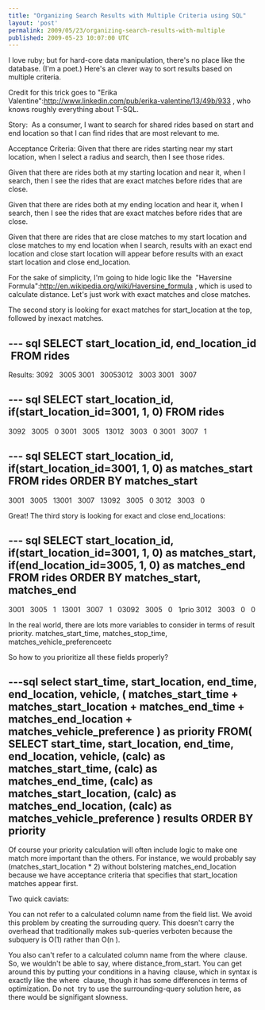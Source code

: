 ```yaml
---
title: "Organizing Search Results with Multiple Criteria using SQL"
layout: 'post'
permalink: 2009/05/23/organizing-search-results-with-multiple
published: 2009-05-23 10:07:00 UTC
---
```

I love ruby; but for hard-core data manipulation, there's no place like the database. (I'm a poet.) Here's an clever way to sort results based on multiple criteria.

Credit for this trick goes to &quot;Erika Valentine&quot;:http://www.linkedin.com/pub/erika-valentine/13/49b/933 , who knows roughly everything about T-SQL. 

Story: 
As a consumer, 
I want to search for shared rides based on start and end location 
so that I can find rides that are most relevant to me.

Acceptance Criteria:
Given that there are rides starting near my start location, 
when I select a radius and search, 
then I see those rides.

Given that there are rides both at my starting location and near it, 
when I search, 
then I see the rides that are exact matches before rides that are close.

Given that there are rides both at my ending location and hear it, 
when I search, 
then I see the rides that are exact matches before rides that are close.

Given that there are rides that are close matches to my start location and close matches to my end location
when I search, 
results with an exact end location and close start location will appear before results with an exact start location and close end_location.

For the sake of simplicity, I'm going to hide logic like the  &quot;Haversine Formula&quot;:http://en.wikipedia.org/wiki/Haversine_formula , which is used to calculate distance. Let's just work with exact matches and close matches.

The second story is looking for exact matches for start_location at the top, followed by inexact matches.

--- sql
SELECT start_location_id, end_location_id  FROM rides
---

Results:
3092   3005
3001   30053012   3003
3001   3007

--- sql
SELECT start_location_id, if(start_location_id=3001, 1, 0) FROM rides
---

3092   3005   0
3001   3005   13012   3003   0
3001   3007   1

--- sql
SELECT start_location_id, if(start_location_id=3001, 1, 0) as matches_start FROM rides ORDER BY matches_start
---

3001   3005   13001   3007   13092   3005   0
3012   3003   0

Great! The third story is looking for exact and close end_locations:
 
--- sql 
SELECT start_location_id, if(start_location_id=3001, 1, 0) as matches_start, if(end_location_id=3005, 1, 0) as matches_end FROM rides ORDER BY matches_start, matches_end
---
3001   3005   1   13001   3007   1   03092   3005   0   1prio
3012   3003   0   0

In the real world, there are lots more variables to consider in terms of result priority.
matches_start_time, matches_stop_time, matches_vehicle_preferenceetc

So how to you prioritize all these fields properly?

---sql
select start_time, start_location, end_time, end_location, vehicle, ( matches_start_time + matches_start_location + matches_end_time + matches_end_location + matches_vehicle_preference ) as priority FROM( SELECT start_time, start_location, end_time, end_location, vehicle, (calc) as matches_start_time, (calc) as matches_end_time, (calc) as matches_start_location, (calc) as matches_end_location, (calc) as matches_vehicle_preference ) results ORDER BY priority
---

Of course your priority calculation will often include logic to make one match more important than the others. For instance, we would probably say (matches_start_location * 2) without bolstering matches_end_location because we have acceptance criteria that specifies that start_location matches appear first.

Two quick caviats:

You can not refer to a calculated column name from the field list. We avoid this problem by creating the surrouding query. This doesn't carry the overhead that traditionally makes sub-queries verboten because the subquery is O(1) rather than O(n ).

You also can't refer to a calculated column name from the where  clause. So, we wouldn't be able to say, where distance_from_start. You can get around this by putting your conditions in a having  clause, which in syntax is exactly like the where  clause, though it has some differences in terms of optimization. Do not  try to use the surrounding-query solution here, as there would be signifigant slowness.
